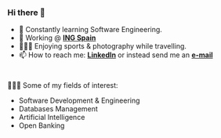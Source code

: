 ### Hi there 👋
- 🌱 Constantly learning Software Engineering.
- 💼 Working @ __[ING Spain](https://www.ing.es)__
- 🏄🏽‍♂️ Enjoying sports & photography while travelling.
- 📫 How to reach me: __[LinkedIn](https://es.linkedin.com/in/garciadrian)__ or instead send me an __[e-mail](mailto:24adrian.garcia@gmail.com)__
#
🧑🏻‍💻 Some of my fields of interest:
- Software Development & Engineering
- Databases Management
- Artificial Intelligence
- Open Banking

